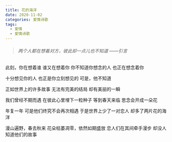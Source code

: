 ```yaml
---
title: 花的海洋
date: 2020-11-02
categories: 爱情诗歌
tags:
  - 爱情
  - 爱情诗歌
---
```


> ###### 两个人都在想着对方，彼此却一点儿也不知道 ——引言

此刻，你在想着谁
谁又在想着你<!--more-->
你不知道你想念的人
也正在想念着你

十分想见你的人
也正是你立刻想见的
可是，他不知道

正如世界上的许多故事
无法有完美的结局
却有美丽的一瞬

我们曾经不期而遇
在彼此心里埋下一粒种子
等到春天来临
思念会开成一朵花

年复一年
可是他们终究不会再次相遇
于是世界上少了一对恋人
却多了两片花的海洋

漫山遍野，春去秋来
花朵枯萎凋零，依然如期盛放
恋人们在其间牵手漫步
却没人知道他们的故事